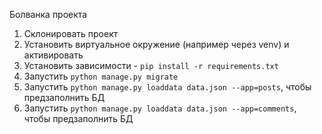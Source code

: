 Болванка проекта

1. Склонировать проект
2. Установить виртуальное окружение (например через venv) и активировать
3. Установить зависимости - `pip install -r requirements.txt`
4. Запустить `python manage.py migrate`
5. Запустить `python manage.py loaddata data.json --app=posts`, чтобы предзаполнить БД
6. Запустить `python manage.py loaddata data.json --app=comments`, чтобы предзаполнить БД
